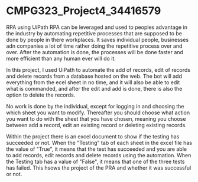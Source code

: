 # CMPG323_Project4_34416579

RPA using UiPath
RPA can be leveraged and used to peoples advantage in the industry by automating repetitive processes that are supposed to be done by people in there workplaces. It saves individual people, businesses adn companies a lot of time rather doing the repetitive process over and over. After the automation is done, the processes will be done faster and more efficient than any human ever will do it.

In this project, I used UiPath to automate the add of records, edit of records and delete records from a database hosted on the web. The bot will add everything from the ecel sheet in no time, and it will also be able to edit what is commanded, and after the edit and add is done, there is also the option to delete the records.

No work is done by the individual, except for logging in and choosing the which sheet you want to modify. Thereafter you should choose what action you want to do with the sheet that you have chosen, meaning you choose between add a record, edit an existing record or deleting existing records.

Within the project there is an excel document to show if the testing has succeeded or not. When the "Testing" tab of each sheet in the excel file has the value of "True", it means that the test has succeeded and you are able to add records, edit records and delete records using the automation. When the Testing tab has a value of "False", it means that one of the three tests has failed. This hsows the project of the PRA and whether it was successful or not.
